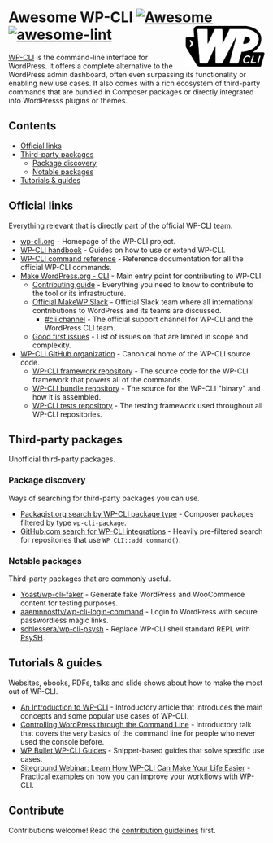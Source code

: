 <!--lint ignore double-link-->
# Awesome WP-CLI [![Awesome](https://awesome.re/badge.svg)](https://awesome.re) [![awesome-lint](https://github.com/schlessera/awesome-wp-cli/workflows/awesome-lint/badge.svg)](https://github.com/schlessera/awesome-wp-cli/actions?query=workflow%3Aawesome-lint) [<img src="assets/wp-cli-bw-trans-filled-tight@311x160.png" alt="WP-CLI Logo" align="right" height="80">](https://wp-cli.org/)

<!--lint ignore double-link-->
[WP-CLI](https://wp-cli.org/) is the command-line interface for WordPress. It offers a complete alternative to the WordPress admin dashboard, often even surpassing its functionality or enabling new use cases. It also comes with a rich ecosystem of third-party commands that are bundled in Composer packages or directly integrated into WordPresss plugins or themes.

## Contents

- [Official links](#official-links)
- [Third-party packages](#third-party-packages)
	- [Package discovery](#package-discovery)
	- [Notable packages](#notable-packages)
- [Tutorials & guides](#tutorials--guides)

## Official links

Everything relevant that is directly part of the official WP-CLI team.

<!--lint ignore double-link-->
- [wp-cli.org](https://wp-cli.org/) - Homepage of the WP-CLI project.
- [WP-CLI handbook](https://make.wordpress.org/cli/handbook/) - Guides on how to use or extend WP-CLI.
- [WP-CLI command reference](https://developer.wordpress.org/cli/commands/) - Reference documentation for all the official WP-CLI commands.
- [Make WordPress.org - CLI](https://make.wordpress.org/cli/) - Main entry point for contributing to WP-CLI.
  - [Contributing guide](https://make.wordpress.org/cli/handbook/contributing/) - Everything you need to know to contribute to the tool or its infrastructure.
  - [Official MakeWP Slack](https://make.wordpress.org/chat/) - Official Slack team where all international contributions to WordPress and its teams are discussed.
    - [#cli channel](http://wordpress.slack.com/messages/cli/) - The official support channel for WP-CLI and the WordPress CLI team.
  - [Good first issues](https://make.wordpress.org/cli/good-first-issues/) - List of issues on that are limited in scope and complexity.
- [WP-CLI GitHub organization](https://github.com/wp-cli) - Canonical home of the WP-CLI source code.
  - [WP-CLI framework repository](https://github.com/wp-cli/wp-cli) - The source code for the WP-CLI framework that powers all of the commands.
  - [WP-CLI bundle repository](https://github.com/wp-cli/wp-cli-bundle) - The source for the WP-CLI "binary" and how it is assembled.
  - [WP-CLI tests repository](https://github.com/wp-cli/wp-cli-tests) - The testing framework used throughout all WP-CLI repositories.

## Third-party packages

Unofficial third-party packages.

### Package discovery

Ways of searching for third-party packages you can use.

- [Packagist.org search by WP-CLI package type](https://packagist.org/?type=wp-cli-package) - Composer packages filtered by type `wp-cli-package`.
- [GitHub.com search for WP-CLI integrations](https://github.com/search?q=WP_CLI%3A%3Aadd_command%28+NOT+Akismet_CLI+NOT+elementor+NOT+WordCamp_CLI_Miscellaneous+NOT+W3TotalCache_Command+extension%3Aphp+language%3APHP+-org%3Awp-cli+-path%3Avendor+-path%3Awp-content+-path%3Apublic+-path%3Adeployer+-path%3Aweb+-path%3Asrc%2Fvendor+-path%3Aapp+-path%3Awordpress+-filename%3Aentity-command.php+-filename%3Aclass-wc-cli.php+-filename%3Awp-cli-bp.php+fork%3Afalse+-filename%3Aextension-command.php+-filename%3Acron-command.php+-filename%3Awp-seo-main.php+-path%3Aplugins+-path%3Adata+-path%3Abackup+-path%3Ademo+-path%3Awordcamp.org+-path%3Awordpress.org+-filename%3Alanguage-command.php+-filename%3Aredirection-cli.php+-path%3Athemes+-path%3Alibrary+-filename%3Aeval-command+-filename%3Arole-command+-filename%3Awidget-command+-filename%3Acache-command.php+-path%3Awp-app+-path%3Apublic_html+-filename%3Aqueue.php+-path%3AmyWeb+-path%3Adocroot+-path%3Awebsite&type=Code) - Heavily pre-filtered search for repositories that use `WP_CLI::add_command()`.

### Notable packages

Third-party packages that are commonly useful.

- [Yoast/wp-cli-faker](https://github.com/Yoast/wp-cli-faker) - Generate fake WordPress and WooCommerce content for testing purposes.
- [aaemnnosttv/wp-cli-login-command](https://github.com/aaemnnosttv/wp-cli-login-command) - Login to WordPress with secure passwordless magic links.
- [schlessera/wp-cli-psysh](https://github.com/schlessera/wp-cli-psysh) - Replace WP-CLI shell standard REPL with [PsySH](http://psysh.org/).

## Tutorials & guides

Websites, ebooks, PDFs, talks and slide shows about how to make the most out of WP-CLI.

- [An Introduction to WP-CLI](https://pascalbirchler.com/an-introduction-to-wp-cli/) - Introductory article that introduces the main concepts and some popular use cases of WP-CLI.
- [Controlling WordPress through the Command Line](https://wordpress.tv/2017/05/22/alain-schlesser-controlling-wordpress-through-the-command-line-introduction-to-wp-cli/) - Introductory talk that covers the very basics of the command line for people who never used the console before.
- [WP Bullet WP-CLI Guides](https://guides.wp-bullet.com/category/wp-cli/) - Snippet-based guides that solve specific use cases.
- [Siteground Webinar: Learn How WP-CLI Can Make Your Life Easier](https://www.youtube.com/watch?v=DlxbRYpZdQg) - Practical examples on how you can improve your workflows with WP-CLI.

## Contribute

Contributions welcome! Read the [contribution guidelines](contributing.md) first.

